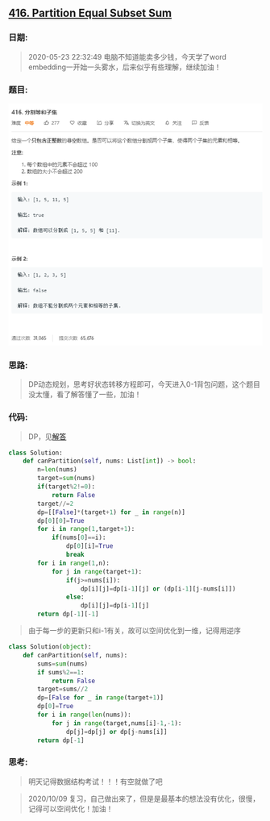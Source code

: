 ## [416. Partition Equal Subset Sum](https://leetcode-cn.com/problems/Partition-Equal-Subset-Sum)
### 日期:
>2020-05-23 22:32:49 电脑不知道能卖多少钱，今天学了word embedding一开始一头雾水，后来似乎有些理解，继续加油！
### 题目:
![text](https://github.com/zjuzhfbloodz/LeetCode/blob/master/questions/0416.png?raw=true)
### 思路:
>DP动态规划，思考好状态转移方程即可，今天进入0-1背包问题，这个题目没太懂，看了解答懂了一些，加油！
### 代码:

> DP，见[解答](https://leetcode-cn.com/problems/partition-equal-subset-sum/solution/dong-tai-gui-hua-kong-jian-you-hua-zhu-xing-jie--2/)
```python
class Solution:
    def canPartition(self, nums: List[int]) -> bool:
        n=len(nums)
        target=sum(nums)
        if(target%2!=0):
            return False
        target//=2
        dp=[[False]*(target+1) for _ in range(n)]
        dp[0][0]=True
        for i in range(1,target+1):
            if(nums[0]==i):
                dp[0][i]=True
                break
        for i in range(1,n):
            for j in range(target+1):
                if(j>=nums[i]):
                    dp[i][j]=dp[i-1][j] or (dp[i-1][j-nums[i]])
                else:
                    dp[i][j]=dp[i-1][j]
        return dp[-1][-1]
```
> 由于每一步的更新只和i-1有关，故可以空间优化到一维，记得用逆序
```python
class Solution(object):
    def canPartition(self, nums):
        sums=sum(nums)
        if sums%2==1:
            return False
        target=sums//2
        dp=[False for _ in range(target+1)]
        dp[0]=True
        for i in range(len(nums)):
            for j in range(target,nums[i]-1,-1):
                dp[j]=dp[j] or dp[j-nums[i]]
        return dp[-1]
```
### 思考:
>明天记得数据结构考试！！！有空就做了吧

>2020/10/09 复习，自己做出来了，但是是最基本的想法没有优化，很慢，记得可以空间优化！加油！
